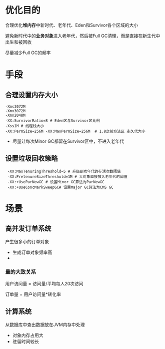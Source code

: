 # 优化目的

合理优化**堆内存**中新时代、老年代、Eden和Survivor各个区域的大小

避免新时代中的**业务对象**进入老年代，然后被Full GC清理，而是直接在新生代中出生和被回收

尽量减少Full GC的频率

# 手段

## 合理设置内存大小

```
-Xms3072M 
-Xmx3072M 
-Xmn2048M 
-XX:SurvivorRatio=8 # Eden区与Survivor区比例
-Xss1M # 线程栈大小
-XX:PermSize=256M -XX:MaxPermSize=256M  # 1.8之前方法区 永久代大小
```

- 尽量让每次Minor GC都留在Survivor区中，不进入老年代

## 设置垃圾回收策略

```
 -XX:MaxTenuringThreshold=5 # 升级到老年代的存活次数阈值
 -XX:PretenureSizeThreshold=1M # 大对象直接放入老年代的阈值
 -XX:+UseParNewGC # 设置Minor GC算法为ParNewGC
 -XX:+UseConcMarkSweepGC# 设置Major GC算法为CMS GC
```

# 场景

## 高并发订单系统

产生很多小的订单对象

- 生成订单对象频率高
- 

### 量的大致关系

用户访问量 = 访问量/平均每人20次访问

订单量 = 用户访问量*转化率



## 计算系统

从数据库中查出数据放在JVM内存中处理

- 对象内存占用大
- 驻留时间较长 